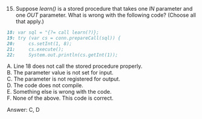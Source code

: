 15. Suppose *learn()* is a stored procedure that takes one *IN* parameter and one *OUT* parameter.
    What is wrong with the following code? (Choose all that apply.)

```markdown
18: var sql = "{?= call learn(?)};
19: try (var cs = conn.prepareCall(sql)) {
20:     cs.setInt(1, 8);
21:     cs.execute();
22:     System.out.println(cs.getInt(1));
```

A. Line 18 does not call the stored procedure properly. <br>
B. The parameter value is not set for input. <br>
C. The parameter is not registered for output. <br>
D. The code does not compile. <br>
E. Something else is wrong with the code. <br>
F. None of the above. This code is correct. <br>


Answer: C, D